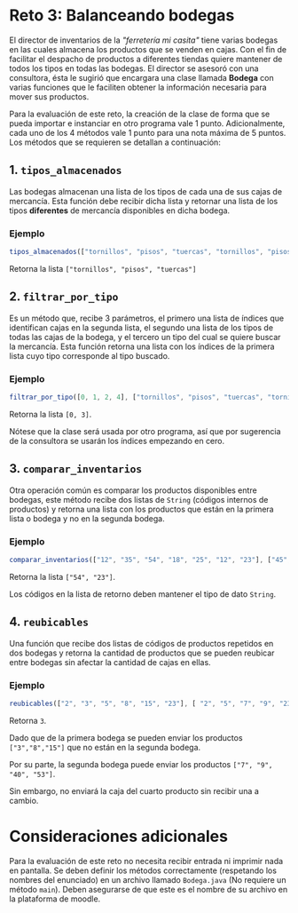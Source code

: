 # Reto 3: Balanceando bodegas

El director de inventarios de la *"ferretería mi casita"* tiene varias bodegas en las cuales almacena los productos que se venden en cajas. Con el fin de facilitar el despacho de productos a diferentes tiendas quiere mantener de todos los tipos en todas las bodegas. El director se asesoró con una consultora, ésta le sugirió que encargara una clase llamada **Bodega** con varias funciones que le faciliten obtener la información necesaria para mover sus productos. 

Para la evaluación de este reto, la creación de la clase de forma que se pueda importar e instanciar en otro programa vale 1 punto. Adicionalmente, cada uno de los 4 métodos vale 1 punto para una nota máxima de 5 puntos. Los métodos que se requieren se detallan a continuación:

## 1. `tipos_almacenados`
Las bodegas almacenan una lista de los tipos de cada una de sus cajas de mercancía. Esta función debe recibir dicha lista y retornar una lista de los tipos **diferentes** de mercancía disponibles en dicha bodega.
### Ejemplo
```js
tipos_almacenados(["tornillos", "pisos", "tuercas", "tornillos", "pisos", "pisos"])
```
Retorna la lista `["tornillos", "pisos", "tuercas"]`

## 2. `filtrar_por_tipo`
Es un método que, recibe 3 parámetros, el primero una lista de índices que identifican cajas en la segunda lista, el segundo una lista de los tipos de todas las cajas de la bodega, y el tercero un tipo del cual se quiere buscar la mercancía. Esta función retorna una lista con los índices de la primera lista cuyo tipo corresponde al tipo buscado.
### Ejemplo
```js
filtrar_por_tipo([0, 1, 2, 4], ["tornillos", "pisos", "tuercas", "tornillos", "pisos", "pisos"], "tornillos")
```
Retorna  la lista `[0, 3]`. 

Nótese que la clase será usada por otro programa, así que por sugerencia de la consultora se usarán los índices empezando en cero.

## 3. `comparar_inventarios`
Otra operación común es comparar los productos disponibles entre bodegas, este método recibe dos listas de `String` (códigos internos de productos) y retorna una lista con los productos que están en la primera lista o bodega y no en la segunda bodega.
### Ejemplo
```js
comparar_inventarios(["12", "35", "54", "18", "25", "12", "23"], ["45", "12", "25","18","35"])
```
Retorna la lista `["54", "23"]`. 

Los códigos en la lista de retorno deben mantener el tipo de dato `String`.

## 4. `reubicables`
Una función que recibe dos listas de códigos de productos repetidos en dos bodegas y retorna la cantidad de productos que se pueden reubicar entre bodegas sin afectar la cantidad de cajas en ellas.
### Ejemplo
```js
reubicables(["2", "3", "5", "8", "15", "23"], [ "2", "5", "7", "9", "23", "40", "53"])
```
Retorna `3`. 

Dado que de la primera bodega se pueden enviar los productos `["3","8","15"]` que no están en la segunda bodega. 

Por su parte, la segunda bodega puede enviar los productos `["7", "9", "40", "53"]`. 

Sin embargo, no enviará la caja del cuarto producto sin recibir una a cambio.

# Consideraciones adicionales
Para la evaluación de este reto no necesita recibir entrada ni imprimir nada en pantalla. Se deben definir los métodos correctamente (respetando los nombres del enunciado) en un archivo llamado `Bodega.java` (No requiere un método `main`). Deben asegurarse de que este es el nombre de su archivo en la plataforma de moodle.
